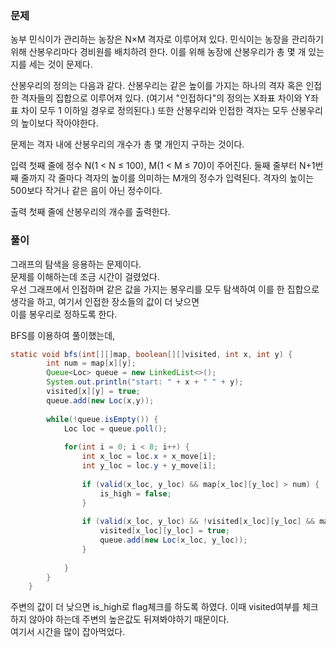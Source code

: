 ### 문제
농부 민식이가 관리하는 농장은 N×M 격자로 이루어져 있다. 민식이는 농장을 관리하기 위해 산봉우리마다 경비원를 배치하려 한다.
이를 위해 농장에 산봉우리가 총 몇 개 있는지를 세는 것이 문제다.

산봉우리의 정의는 다음과 같다. 산봉우리는 같은 높이를 가지는 하나의 격자 혹은 인접한 격자들의 집합으로 이루어져 있다. 
(여기서 "인접하다"의 정의는 X좌표 차이와 Y좌표 차이 모두 1 이하일 경우로 정의된다.) 또한 산봉우리와 인접한 격자는 모두 산봉우리의 높이보다 작아야한다.

문제는 격자 내에 산봉우리의 개수가 총 몇 개인지 구하는 것이다.

입력
첫째 줄에 정수 N(1 < N ≤ 100), M(1 < M ≤ 70)이 주어진다. 둘째 줄부터 N+1번째 줄까지 각 줄마다 격자의 높이를 의미하는 M개의 정수가 입력된다. 
격자의 높이는 500보다 작거나 같은 음이 아닌 정수이다.

출력
첫째 줄에 산봉우리의 개수를 출력한다.


### 풀이

그래프의 탐색을 응용하는 문제이다.   
문제를 이해하는데 조금 시간이 걸렸었다.   
우선 그래프에서 인접하며 같은 값을 가지는 봉우리를 모두 탐색하여 이를 한 집합으로 생각을 하고, 여기서 인접한 장소들의 값이 더 낮으면   
이를 봉우리로 정하도록 한다.   

BFS를 이용하여 풀이했는데, 

```java
static void bfs(int[][]map, boolean[][]visited, int x, int y) {
		int num = map[x][y];
		Queue<Loc> queue = new LinkedList<>();
		System.out.println("start: " + x + " " + y);
		visited[x][y] = true;
		queue.add(new Loc(x,y));
		
		while(!queue.isEmpty()) {
			Loc loc = queue.poll();
			
			for(int i = 0; i < 8; i++) {
				int x_loc = loc.x + x_move[i];
				int y_loc = loc.y + y_move[i];
				
				if (valid(x_loc, y_loc) && map[x_loc][y_loc] > num) {
					is_high = false;
				}
				
				if (valid(x_loc, y_loc) && !visited[x_loc][y_loc] && map[x_loc][y_loc] == num) {
					visited[x_loc][y_loc] = true;
					queue.add(new Loc(x_loc, y_loc));
				}
				
			}
		}
	}
```
주변의 값이 더 낮으면 is_high로 flag체크를 하도록 하였다. 
이때 visited여부를 체크하지 않아야 하는데 주변의 높은값도 뒤져봐야하기 때문이다.    
여기서 시간을 많이 잡아먹었다.
